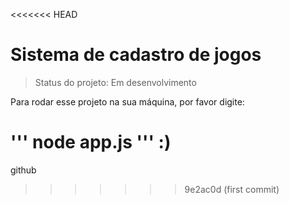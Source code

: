 <<<<<<< HEAD
# Sistema de cadastro de jogos

> Status do projeto: Em desenvolvimento

Para rodar esse projeto na sua máquina, por favor digite:

'''
node app.js
'''
:)
=======
github
>>>>>>> 9e2ac0d (first commit)

